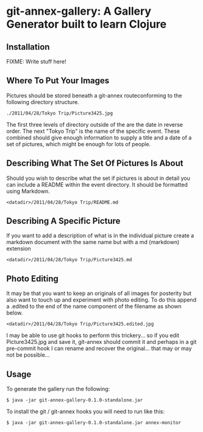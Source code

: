 # git-annex-gallery: A Gallery Generator built to learn Clojure

## Installation

FIXME: Write stuff here!

## Where To Put Your Images

Pictures should be stored beneath a git-annex routeconforming to the
following directory structure.

    ./2011/04/28/Tokyo Trip/Picture3425.jpg

The first three levels of directory outside of the <datadir> are the date
in reverse order. The next "Tokyo Trip" is the name of the specific event.
These combined should give enough information to supply a title and a date
of a set of pictures, which might be enough for lots of people.

## Describing What The Set Of Pictures Is About

Should you wish to describe what the set if pictures is about in detail you
can include a README within the event directory. It should be formatted
using Markdown.

    <datadir>/2011/04/28/Tokyo Trip/README.md

## Describing A Specific Picture

If you want to add a description of what is in the individual picture
create a markdown document with the same name but with a md (markdown)
extension

    <datadir>/2011/04/28/Tokyo Trip/Picture3425.md

## Photo Editing

It may be that you want to keep an originals of all images for posterity
but also want to touch up and experiment with photo editing. To do this
append a .edited to the end of the name component of the filename as shown
below.

    <datadir>/2011/04/28/Tokyo Trip/Picture3425.edited.jpg

I may be able to use git hooks to perform this trickery... so if you edit Picture3425.jpg and save it, git-annex should commit it and perhaps in a git pre-commit hook I can rename and recover the original... that may or may not be possible...

## Usage

To generate the gallery run the following:

    $ java -jar git-annex-gallery-0.1.0-standalone.jar

To install the git / git-annex hooks you will need to run like this:

    $ java -jar git-annex-gallery-0.1.0-standalone.jar annex-monitor
